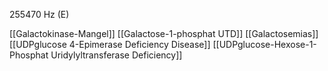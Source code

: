 255470 Hz (E)

[[Galactokinase-Mangel]]
[[Galactose-1-phosphat UTD]]
[[Galactosemias]]
[[UDPglucose 4-Epimerase Deficiency Disease]]
[[UDPglucose-Hexose-1-Phosphat Uridylyltransferase Deficiency]]